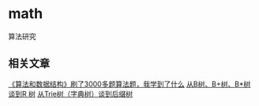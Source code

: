 # math
算法研究


## 相关文章
[《算法和数据结构》刷了3000多题算法题，我学到了什么](https://blog.csdn.net/WhereIsHeroFrom/article/details/118749448)
[从B树、B+树、B*树谈到R 树](https://blog.csdn.net/v_JULY_v/article/details/6530142)
[从Trie树（字典树）谈到后缀树](https://blog.csdn.net/v_july_v/article/details/6897097)